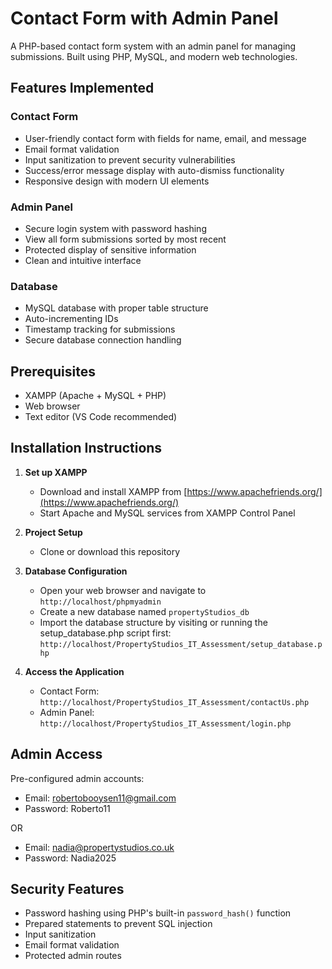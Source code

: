 # Contact Form with Admin Panel

A PHP-based contact form system with an admin panel for managing submissions. Built using PHP, MySQL, and modern web technologies.

## Features Implemented

### Contact Form
- User-friendly contact form with fields for name, email, and message
- Email format validation
- Input sanitization to prevent security vulnerabilities
- Success/error message display with auto-dismiss functionality
- Responsive design with modern UI elements

### Admin Panel
- Secure login system with password hashing
- View all form submissions sorted by most recent
- Protected display of sensitive information
- Clean and intuitive interface

### Database
- MySQL database with proper table structure
- Auto-incrementing IDs
- Timestamp tracking for submissions
- Secure database connection handling

## Prerequisites

- XAMPP (Apache + MySQL + PHP)
- Web browser
- Text editor (VS Code recommended)

## Installation Instructions

1. **Set up XAMPP**
   - Download and install XAMPP from [https://www.apachefriends.org/](https://www.apachefriends.org/)
   - Start Apache and MySQL services from XAMPP Control Panel

2. **Project Setup**
   - Clone or download this repository

3. **Database Configuration**
   - Open your web browser and navigate to `http://localhost/phpmyadmin`
   - Create a new database named `propertyStudios_db`
   - Import the database structure by visiting or running the setup_database.php script first:
     `http://localhost/PropertyStudios_IT_Assessment/setup_database.php`

4. **Access the Application**
   - Contact Form: `http://localhost/PropertyStudios_IT_Assessment/contactUs.php`
   - Admin Panel: `http://localhost/PropertyStudios_IT_Assessment/login.php`

## Admin Access

Pre-configured admin accounts:
- Email: robertobooysen11@gmail.com
- Password: Roberto11

OR

- Email: nadia@propertystudios.co.uk
- Password: Nadia2025

## Security Features

- Password hashing using PHP's built-in `password_hash()` function
- Prepared statements to prevent SQL injection
- Input sanitization
- Email format validation
- Protected admin routes

